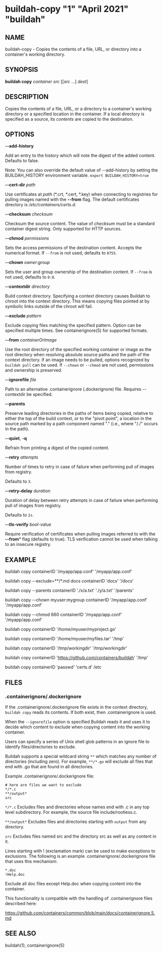 # buildah-copy "1" "April 2021" "buildah"

## NAME
buildah\-copy - Copies the contents of a file, URL, or directory into a container's working directory.

## SYNOPSIS
**buildah copy** *container* *src* [[*src* ...] *dest*]

## DESCRIPTION
Copies the contents of a file, URL, or a directory to a container's working
directory or a specified location in the container.  If a local directory is
specified as a source, its *contents* are copied to the destination.

## OPTIONS

**--add-history**

Add an entry to the history which will note the digest of the added content.
Defaults to false.

Note: You can also override the default value of --add-history by setting the
BUILDAH\_HISTORY environment variable. `export BUILDAH_HISTORY=true`

**--cert-dir** *path*

Use certificates at *path* (\*.crt, \*.cert, \*.key) when connecting to
registries for pulling images named with the **--from** flag.  The default
certificates directory is _/etc/containers/certs.d_.

**--checksum** *checksum*

Checksum the source content. The value of *checksum* must be a standard
container digest string. Only supported for HTTP sources.

**--chmod** *permissions*

Sets the access permissions of the destination content.  Accepts the numerical
format.  If `--from` is not used, defaults to `0755`.

**--chown** *owner*:*group*

Sets the user and group ownership of the destination content.  If `--from` is
not used, defaults to `0:0`.

**--contextdir** *directory*

Build context directory. Specifying a context directory causes Buildah to
chroot into the context directory. This means copying files pointed at
by symbolic links outside of the chroot will fail.

**--exclude** *pattern*

Exclude copying files matching the specified pattern. Option can be specified
multiple times. See containerignore(5) for supported formats.

**--from** *containerOrImage*

Use the root directory of the specified working container or image as the root
directory when resolving absolute source paths and the path of the context
directory.  If an image needs to be pulled, options recognized by `buildah pull`
can be used.  If `--chown` or `--chmod` are not used, permissions and ownership
is preserved.

**--ignorefile** *file*

Path to an alternative .containerignore (.dockerignore) file. Requires \-\-contextdir be specified.

**--parents**

Preserve leading directories in the paths of items being copied, relative to either the
top of the build context, or to the "pivot point", a location in the source path marked
by a path component named "." (i.e., where "/./" occurs in the path).

**--quiet**, **-q**

Refrain from printing a digest of the copied content.

**--retry** *attempts*

Number of times to retry in case of failure when performing pull of images from registry.

Defaults to `3`.

**--retry-delay** *duration*

Duration of delay between retry attempts in case of failure when performing pull of images from registry.

Defaults to `2s`.

**--tls-verify** *bool-value*

Require verification of certificates when pulling images referred to with the
**--from*** flag (defaults to true).  TLS verification cannot be used when
talking to an insecure registry.

## EXAMPLE

buildah copy containerID '/myapp/app.conf' '/myapp/app.conf'

buildah copy --exclude=**/*.md docs containerID 'docs' '/docs'

buildah copy --parents containerID './x/a.txt' './y/a.txt' '/parents'

buildah copy --chown myuser:mygroup containerID '/myapp/app.conf' '/myapp/app.conf'

buildah copy --chmod 660 containerID '/myapp/app.conf' '/myapp/app.conf'

buildah copy containerID '/home/myuser/myproject.go'

buildah copy containerID '/home/myuser/myfiles.tar' '/tmp'

buildah copy containerID '/tmp/workingdir' '/tmp/workingdir'

buildah copy containerID 'https://github.com/containers/buildah' '/tmp'

buildah copy containerID 'passwd' 'certs.d' /etc

## FILES

### .containerignore/.dockerignore

If the .containerignore/.dockerignore file exists in the context directory,
`buildah copy` reads its contents. If both exist, then .containerignore is used.

When the `--ignorefile` option is specified Buildah reads it and
uses it to decide which content to exclude when copying content into the
working container.

Users can specify a series of Unix shell glob patterns in an ignore file to
identify files/directories to exclude.

Buildah supports a special wildcard string `**` which matches any number of
directories (including zero). For example, `**/*.go` will exclude all files that
end with .go that are found in all directories.

Example .containerignore/.dockerignore file:

```
# here are files we want to exclude
*/*.c
**/output*
src
```

`*/*.c`
Excludes files and directories whose names end with .c in any top level subdirectory. For example, the source file include/rootless.c.

`**/output*`
Excludes files and directories starting with `output` from any directory.

`src`
Excludes files named src and the directory src as well as any content in it.

Lines starting with ! (exclamation mark) can be used to make exceptions to
exclusions. The following is an example .containerignore/.dockerignore file that uses this
mechanism:
```
*.doc
!Help.doc
```

Exclude all doc files except Help.doc when copying content into the container.

This functionality is compatible with the handling of .containerignore files described here:

https://github.com/containers/common/blob/main/docs/containerignore.5.md

## SEE ALSO
buildah(1), containerignore(5)
